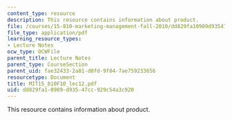 ```yaml
---
content_type: resource
description: This resource contains information about product.
file: /courses/15-810-marketing-management-fall-2010/dd829fa10909d93547cc929c54a3c920_MIT15_810F10_lec12.pdf
file_type: application/pdf
learning_resource_types:
- Lecture Notes
ocw_type: OCWFile
parent_title: Lecture Notes
parent_type: CourseSection
parent_uid: fae32433-2a81-d0fd-9f84-7ae759233656
resourcetype: Document
title: MIT15_810F10_lec12.pdf
uid: dd829fa1-0909-d935-47cc-929c54a3c920
---
```

This resource contains information about product.